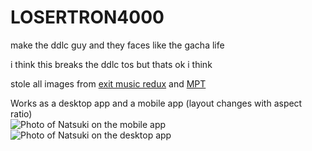 # LOSERTRON4000 
 make the ddlc guy and they faces like the gacha life

 i think this breaks the ddlc tos but thats ok i think
 
 stole all images from [exit music redux](https://dokimods.me/mods/exit-music-redux/) and [MPT](https://github.com/chronoshag/DDLCMPT) 

 Works as a desktop app and a mobile app (layout changes with aspect ratio)\
 ![Photo of Natsuki on the mobile app](https://i.imgur.com/RL5UsOx.png)
 ![Photo of Natsuki on the desktop app](https://i.imgur.com/8GtAHUs.png)
 
